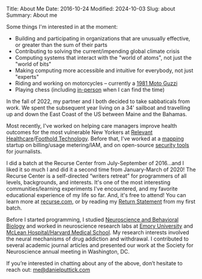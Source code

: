 Title: About Me
Date: 2016-10-24
Modified: 2024-10-03
Slug: about
Summary: About me

Some things I'm interested in at the moment:

- Building and participating in organizations that are unusually effective, or greater than the sum of their parts
- Contributing to solving the current/impending global climate crisis
- Computing systems that interact with the "world of atoms", not just the "world of bits"
- Making computing more accessible and intuitive for everybody, not just "experts"
- Riding and working on motorcycles – currently a [1981 Moto Guzzi](https://it.wikipedia.org/wiki/Moto_Guzzi_V1000_G5)
- Playing chess (including [in-person](https://www.uschess.org/msa/MbrDtlMain.php?30565171) when I can find the time)

In the fall of 2022, my partner and I both decided to take sabbaticals from work. We spent the subsequent year living on a 34' sailboat and travelling up and down the East Coast of the US between Maine and the Bahamas.

Most recently, I've worked on helping care managers improve health outcomes for the most vulnerable New Yorkers at [Relevant Healthcare](https://relevant.healthcare/)/[Foothold Technology](https://footholdtechnology.com/care-coordination-software/). Before that, I've worked at a [mapping](https://www.mapbox.com/) startup on billing/usage metering/IAM, and on open-source [security tools](https://circl.lu/projects/CIRCLean/) for journalists.

I did a batch at the Recurse Center from July-September of 2016...and I liked it so much I and did it a second time from January-March of 2020! The Recurse Center is a self-directed “writers retreat” for programmers of all levels, backgrounds, and interests. It's one of the most interesting communities/learning experiments I've encountered, and my favorite educational experience of my life so far. And, it's free to attend! You can learn more at [recurse.com](https://www.recurse.com/scout/click?t=70c642aa7102a1a2b43dc2ba3585c703), or by reading my [Return Statement]({filename}/journal/return-statement.md) from my first batch.

Before I started programming, I studied [Neuroscience and Behavioral Biology](http://www.nbb.emory.edu) and worked in neuroscience research labs at [Emory University](https://genetics.emory.edu/faculty/primary/weinshenker-david.html) and [McLean Hospital/Harvard Medical School](https://www.chartofflab.com/). My research interests involved the neural mechanisms of drug addiction and withdrawal. I contributed to several academic journal articles and presented our work at the Society for Neuroscience annual meeting in Washington, DC.

If you’re interested in chatting about any of the above, don’t hesitate to reach out: me@danielputtick.com
